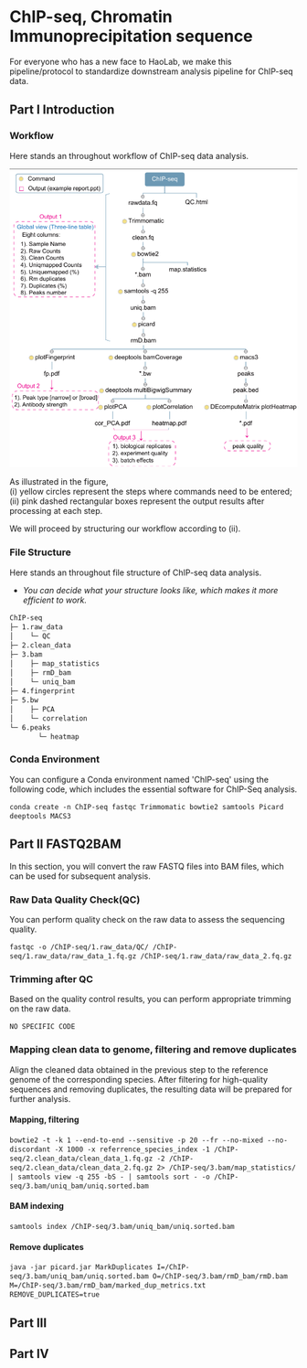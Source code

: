# ChIP-seq, Chromatin Immunoprecipitation sequence
For everyone who has a new face to HaoLab, we make this pipeline/protocol to standardize downstream analysis pipeline for ChIP-seq data.
## Part I Introduction
### Workflow
Here stands an throughout workflow of ChIP-seq data analysis.

![image](https://github.com/Haolab-BIG/ChIP-seq-Chromatin-Immunoprecipitation-sequence/blob/main/Figure/Firgue1_workflow.png)

As illustrated in the figure, \
(i) yellow circles represent the steps where commands need to be entered; \
(ii) pink dashed rectangular boxes represent the output results after processing at each step. 

We will proceed by structuring our workflow according to (ii).
### File Structure
Here stands an throughout file structure of ChIP-seq data analysis.
* *You can decide what your structure looks like, which makes it more efficient to work.* 

```
ChIP-seq 
├─ 1.raw_data 
│    └─ QC 
├─ 2.clean_data 
├─ 3.bam 
│    ├─ map_statistics
│    ├─ rmD_bam
│    └─ uniq_bam
├─ 4.fingerprint 
├─ 5.bw 
│    ├─ PCA 
│    └─ correlation 
└─ 6.peaks 
       └─ heatmap
```
### Conda Environment
You can configure a Conda environment named 'ChIP-seq' using the following code, which includes the essential software for ChIP-Seq analysis.

```
conda create -n ChIP-seq fastqc Trimmomatic bowtie2 samtools Picard deeptools MACS3
```

## Part II FASTQ2BAM
In this section, you will convert the raw FASTQ files into BAM files, which can be used for subsequent analysis.
### Raw Data Quality Check(QC)
You can perform quality check on the raw data to assess the sequencing quality.

```
fastqc -o /ChIP-seq/1.raw_data/QC/ /ChIP-seq/1.raw_data/raw_data_1.fq.gz /ChIP-seq/1.raw_data/raw_data_2.fq.gz
```

### Trimming after QC
Based on the quality control results, you can perform appropriate trimming on the raw data.

```
NO SPECIFIC CODE
```

### Mapping clean data to genome, filtering and remove duplicates
Align the cleaned data obtained in the previous step to the reference genome of the corresponding species. After filtering for high-quality sequences and removing duplicates, the resulting data will be prepared for further analysis.

#### Mapping, filtering
```
bowtie2 -t -k 1 --end-to-end --sensitive -p 20 --fr --no-mixed --no-discordant -X 1000 -x referrence_species_index -1 /ChIP-seq/2.clean_data/clean_data_1.fq.gz -2 /ChIP-seq/2.clean_data/clean_data_2.fq.gz 2> /ChIP-seq/3.bam/map_statistics/ | samtools view -q 255 -bS - | samtools sort - -o /ChIP-seq/3.bam/uniq_bam/uniq.sorted.bam
```
#### BAM indexing
```
samtools index /ChIP-seq/3.bam/uniq_bam/uniq.sorted.bam
```
#### Remove duplicates
```
java -jar picard.jar MarkDuplicates I=/ChIP-seq/3.bam/uniq_bam/uniq.sorted.bam O=/ChIP-seq/3.bam/rmD_bam/rmD.bam M=/ChIP-seq/3.bam/rmD_bam/marked_dup_metrics.txt REMOVE_DUPLICATES=true
```
## Part III
## Part IV
